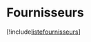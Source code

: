 # Fournisseurs

[!include[listefournisseurs](fournisseurs.listefournisseurs.autogen.md)]









































































